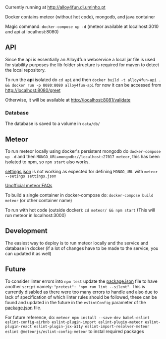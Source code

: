 Currently running at http://alloy4fun.di.uminho.pt

Docker contains meteor (without hot code), mongodb, and java container

Magic command: `docker-compose up -d` (meteor available at localhost:3010 and api at localhost:8080)

## API
Since the api is essentially an Alloy4fun webservice a local jar file is used for stability purposes the lib folder structure is required for maven to detect the local repository. 

To run the **api** isolated do `cd api` and then `docker build -t alloy4fun-api . && docker run -p 8080:8080 alloy4fun-api` for now it can be accessed from [http://localhost:8080/greet](http://localhost:8080/greet)

Otherwise, it will be available at [http://localhost:8081/validate](http://localhost:8081/validate)
### Database
The database is saved to a volume in `data/db/`

## Meteor
To run meteor locally using docker's persistent mongodb do `docker-compose up -d` and then `MONGO_URL=mongodb://localhost:27017 meteor`, this has been isolated to npm, so `npm start` also works.

[settings.json](settings.json) is not working as expected for defining `MONGO_URL` with `meteor --setings settings.json`

[Unofficial meteor FAQs](https://github.com/oortcloud/unofficial-meteor-faq)

To build a single container in docker-compose do: `docker-compose build meteor` (or other container name)

To run with hot code (outside docker): `cd meteor/ && npm start` (This will run meteor in localhost:3000)

## Development
The easiest way to deploy is to run meteor locally and the service and database in docker (if a lot of changes have to be made to the service, you can updated it as well)

## Future
To consider linter errors into `npm test` update the [package.json](meteor/package.json) file to have another `script` namely: `"pretest": "npm run lint --silent"`. This is currently disabled as there were too many errors to handle and also due to lack of specification of which linter rules should be followed, these can be found and updated in the future in the `eslintConfig` parameter of the [package.json](meteor/package.json) file.

For future reference, do:
```meteor npm install --save-dev babel-eslint eslint-config-airbnb eslint-plugin-import eslint-plugin-meteor eslint-plugin-react eslint-plugin-jsx-a11y eslint-import-resolver-meteor eslint @meteorjs/eslint-config-meteor``` to instal required packages